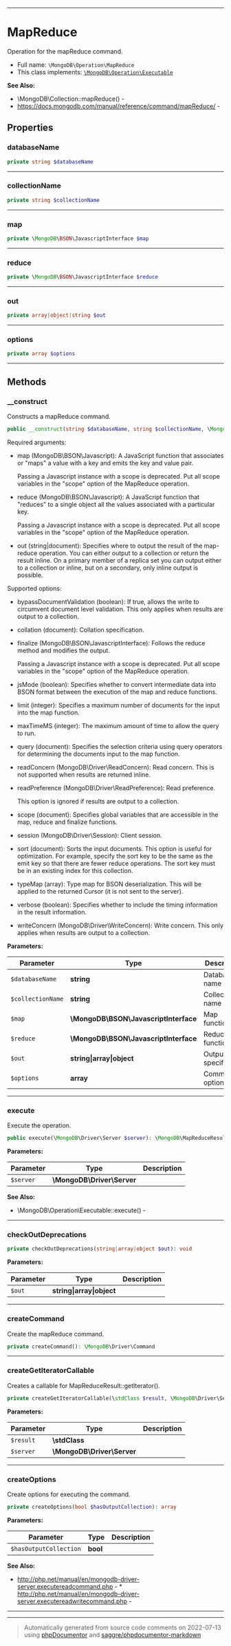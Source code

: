 ***

# MapReduce

Operation for the mapReduce command.



* Full name: `\MongoDB\Operation\MapReduce`
* This class implements:
[`\MongoDB\Operation\Executable`](./Executable.md)

**See Also:**

* \MongoDB\Collection::mapReduce() - 
* https://docs.mongodb.com/manual/reference/command/mapReduce/ - 



## Properties


### databaseName



```php
private string $databaseName
```






***

### collectionName



```php
private string $collectionName
```






***

### map



```php
private \MongoDB\BSON\JavascriptInterface $map
```






***

### reduce



```php
private \MongoDB\BSON\JavascriptInterface $reduce
```






***

### out



```php
private array|object|string $out
```






***

### options



```php
private array $options
```






***

## Methods


### __construct

Constructs a mapReduce command.

```php
public __construct(string $databaseName, string $collectionName, \MongoDB\BSON\JavascriptInterface $map, \MongoDB\BSON\JavascriptInterface $reduce, string|array|object $out, array $options = []): mixed
```

Required arguments:

 * map (MongoDB\BSON\Javascript): A JavaScript function that associates
   or "maps" a value with a key and emits the key and value pair.

   Passing a Javascript instance with a scope is deprecated. Put all
   scope variables in the "scope" option of the MapReduce operation.

 * reduce (MongoDB\BSON\Javascript): A JavaScript function that "reduces"
   to a single object all the values associated with a particular key.

   Passing a Javascript instance with a scope is deprecated. Put all
   scope variables in the "scope" option of the MapReduce operation.

 * out (string|document): Specifies where to output the result of the
   map-reduce operation. You can either output to a collection or return
   the result inline. On a primary member of a replica set you can output
   either to a collection or inline, but on a secondary, only inline
   output is possible.

Supported options:

 * bypassDocumentValidation (boolean): If true, allows the write to
   circumvent document level validation. This only applies when results
   are output to a collection.

 * collation (document): Collation specification.

 * finalize (MongoDB\BSON\JavascriptInterface): Follows the reduce method
   and modifies the output.

   Passing a Javascript instance with a scope is deprecated. Put all
   scope variables in the "scope" option of the MapReduce operation.

 * jsMode (boolean): Specifies whether to convert intermediate data into
   BSON format between the execution of the map and reduce functions.

 * limit (integer): Specifies a maximum number of documents for the input
   into the map function.

 * maxTimeMS (integer): The maximum amount of time to allow the query to
   run.

 * query (document): Specifies the selection criteria using query
   operators for determining the documents input to the map function.

 * readConcern (MongoDB\Driver\ReadConcern): Read concern. This is not
   supported when results are returned inline.

 * readPreference (MongoDB\Driver\ReadPreference): Read preference.

   This option is ignored if results are output to a collection.

 * scope (document): Specifies global variables that are accessible in
   the map, reduce and finalize functions.

 * session (MongoDB\Driver\Session): Client session.

 * sort (document): Sorts the input documents. This option is useful for
   optimization. For example, specify the sort key to be the same as the
   emit key so that there are fewer reduce operations. The sort key must
   be in an existing index for this collection.

 * typeMap (array): Type map for BSON deserialization. This will be
   applied to the returned Cursor (it is not sent to the server).

 * verbose (boolean): Specifies whether to include the timing information
   in the result information.

 * writeConcern (MongoDB\Driver\WriteConcern): Write concern. This only
   applies when results are output to a collection.






**Parameters:**

| Parameter | Type | Description |
|-----------|------|-------------|
| `$databaseName` | **string** | Database name |
| `$collectionName` | **string** | Collection name |
| `$map` | **\MongoDB\BSON\JavascriptInterface** | Map function |
| `$reduce` | **\MongoDB\BSON\JavascriptInterface** | Reduce function |
| `$out` | **string&#124;array&#124;object** | Output specification |
| `$options` | **array** | Command options |




***

### execute

Execute the operation.

```php
public execute(\MongoDB\Driver\Server $server): \MongoDB\MapReduceResult
```








**Parameters:**

| Parameter | Type | Description |
|-----------|------|-------------|
| `$server` | **\MongoDB\Driver\Server** |  |



**See Also:**

* \MongoDB\Operation\Executable::execute() - 

***

### checkOutDeprecations



```php
private checkOutDeprecations(string|array|object $out): void
```








**Parameters:**

| Parameter | Type | Description |
|-----------|------|-------------|
| `$out` | **string&#124;array&#124;object** |  |




***

### createCommand

Create the mapReduce command.

```php
private createCommand(): \MongoDB\Driver\Command
```











***

### createGetIteratorCallable

Creates a callable for MapReduceResult::getIterator().

```php
private createGetIteratorCallable(\stdClass $result, \MongoDB\Driver\Server $server): callable
```








**Parameters:**

| Parameter | Type | Description |
|-----------|------|-------------|
| `$result` | **\stdClass** |  |
| `$server` | **\MongoDB\Driver\Server** |  |




***

### createOptions

Create options for executing the command.

```php
private createOptions(bool $hasOutputCollection): array
```








**Parameters:**

| Parameter | Type | Description |
|-----------|------|-------------|
| `$hasOutputCollection` | **bool** |  |



**See Also:**

* http://php.net/manual/en/mongodb-driver-server.executereadcommand.php - * http://php.net/manual/en/mongodb-driver-server.executereadwritecommand.php - 

***


***
> Automatically generated from source code comments on 2022-07-13 using [phpDocumentor](http://www.phpdoc.org/) and [saggre/phpdocumentor-markdown](https://github.com/Saggre/phpDocumentor-markdown)
